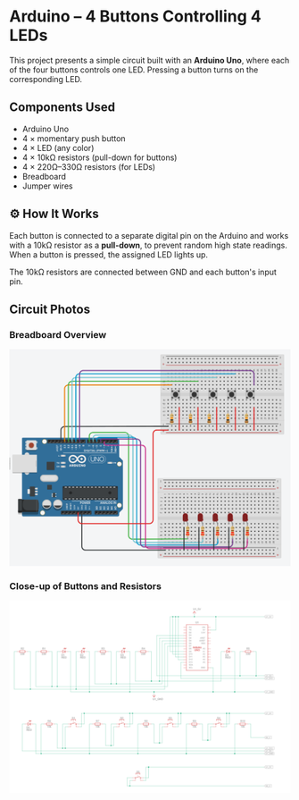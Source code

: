 # Arduino – 4 Buttons Controlling 4 LEDs

This project presents a simple circuit built with an **Arduino Uno**, where each of the four buttons controls one LED. Pressing a button turns on the corresponding LED.

## Components Used

- Arduino Uno
- 4 × momentary push button
- 4 × LED (any color)
- 4 × 10kΩ resistors (pull-down for buttons)
- 4 × 220Ω–330Ω resistors (for LEDs)
- Breadboard
- Jumper wires

## ⚙️ How It Works

Each button is connected to a separate digital pin on the Arduino and works with a 10kΩ resistor as a **pull-down**, to prevent random high state readings. When a button is pressed, the assigned LED lights up.

The 10kΩ resistors are connected between GND and each button's input pin.

## Circuit Photos

### Breadboard Overview
<!-- Insert a top-down photo of the entire setup -->
![Breadboard overview](images/2.png)

### Close-up of Buttons and Resistors
<!-- Insert a close-up photo of button wiring and resistors -->
![Button close-up](images/1.png)
